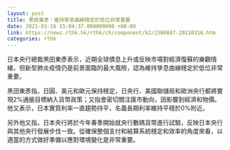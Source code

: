 ```yaml
---
layout: post
title: 黑田東彥：維持孳息曲線穩定於低位非常重要
date: 2021-03-16 15:04:37.000000000 +08:00
link: https://news.rthk.hk/rthk/ch/component/k2/1580867-20210316.htm
categories: rthk
---
```


日本央行總裁黑田東彥表示，近期全球債息上升或反映市場對經濟復蘇的樂觀情緒，但新型肺炎疫情仍是前景面臨的最大風險，認為維持孳息曲線穩定於低位非常重要。

黑田東彥指，日圓、美元和歐元保持穩定，日央行、美國聯儲局和歐洲央行都將實現2%通脹目標納入貨幣政策；又指會密切關注匯市動向，因影響到經濟和物價。他又表示，日本實質利率一直趨勢持平，名義長期利率維持平穩於0%附近。

另外他又指，日本央行將於今年春季開始就央行數碼貨幣進行試驗，反映日本央行與其他央行發展步伐一致。從確保整個支付和結算系統穩定和效率的角度來看，以適當的方式做好準備以應對環境變化是非常重要。
